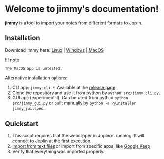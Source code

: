 # Welcome to jimmy's documentation!

**jimmy** is a tool to import your notes from different formats to Joplin.

## Installation

Download jimmy here: [Linux](https://github.com/marph91/jimmy/releases/latest/download/jimmy-cli-linux) | [Windows](https://github.com/marph91/jimmy/releases/latest/download/jimmy-cli-windows.exe) | [MacOS](https://github.com/marph91/jimmy/releases/latest/download/jimmy-cli-darwin)

!!! note

    The MacOS app is untested.

Alternative installation options:

1. CLI app: `jimmy-cli-*`. Available at the [release page](https://github.com/marph91/jimmy/releases/latest).
2. Clone the repository and use it from python by `python src/jimmy_cli.py`.
3. GUI app (experimental). Can be used from python `python src/jimmy_gui.py` or built manually by `python -m PyInstaller jimmy_gui.spec`.

## Quickstart

1. This script requires that the webclipper in Joplin is running. It will connect to Joplin at the first execution.
2. [Import from text files](./default_import.md) or import from specific apps, like [Google Keep](./bundled_formats/google_keep.md)
3. Verify that everything was imported properly.
